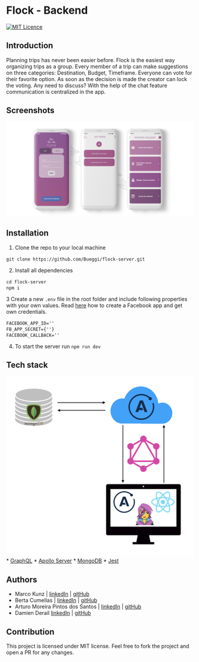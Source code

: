 # Flock - Backend
[![MIT Licence](https://badges.frapsoft.com/os/mit/mit.svg?v=103)](https://opensource.org/licenses/mit-license.php)

## Introduction
Planning trips has never been easier before. Flock is the easiest way organizing trips as a group. Every member of a trip can make suggestions on three categories: Destination, Budget, Timeframe. Everyone can vote for their favorite option. As soon as the decision is made the creator can lock the voting. Any need to discuss? With the help of the chat feature communication is centralized in the app.

## Screenshots
<img src="https://github.com/Bueggi/flock-server/blob/master/first.jpg" />

## Installation
1. Clone the repo to your local machine
``` 
git clone https://github.com/Bueggi/flock-server.git
```
2. Install all dependencies
```
cd flock-server
npm i
```
3 Create a new `.env` file in the root folder and include following properties with your own values.
Read <a href="https://developers.facebook.com/docs/facebook-login/web">here</a> how to create a Facebook app and get own credentials.
```
FACEBOOK_APP_ID=''
FB_APP_SECRET={''}
FACEBOOK_CALLBACK=''
```
4. To start the server run `npm run dev`

## Tech stack
<img src="https://github.com/Bueggi/flock-server/blob/master/techstack.png" />
* <a href="https://graphql.org/">GraphQL</a>
* <a href="https://www.apollographql.com/docs/apollo-server/">Apollo Server</a>
* <a href="https://www.mongodb.com/what-is-mongodb">MongoDB</a>
* <a href="https://jestjs.io/">Jest</a>

## Authors
* Marco Kunz | <a href="https://www.linkedin.com/in/marcokunz/">linkedIn</a> | <a href="https://github.com/mrcknz">gitHub</a>
* Berta Cumellas | <a href="https://www.linkedin.com/in/berta-cumellas/">linkedIn</a> | <a href="https://github.com/bertacume">gitHub</a>
* Arturo Moreira Pintos dos Santos | <a href="https://www.linkedin.com/in/arturo-moreira-santos-381a21176/">linkedIn</a> | <a href="https://github.com/artyBMPS">gitHub</a>
* Damien Derail <a href="https://www.linkedin.com/in/damien-derail-b446932a/">linkedIn</a> | <a href="https://github.com/Damien1208">gitHub</a>

## Contribution
This project is licensed under MIT license. Feel free to fork the project and open a PR for any changes.
